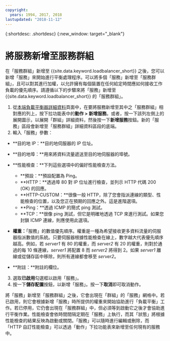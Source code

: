 ```yaml
---
copyright:
  years: 1994, 2017, 2018
lastupdated: "2018-11-12"
---
```


{:shortdesc: .shortdesc}
{:new_window: target="_blank"}

# 將服務新增至服務群組

在「服務群組」新增至 {{site.data.keyword.loadbalancer_short}} 之後，您可以新增「服務」來開始進行平衡處理程序。可以將多個「服務」新增至「服務群組」，且可以對其進行加權，以允許擁有每個裝置在任何給定時間應如何接收工作負載的優先順序。請遵循以下的步驟來將「服務」新增至 {{site.data.keyword.loadbalancer_short}} 的「服務群組」。

1. 從[本端負載平衡器詳細資料](view-all-load-balancers.html)頁面中，在要將服務新增至其中之「服務群組」相對應的列上，按下拉功能表中的**動作 > 新增服務**。或者，按一下該列左側上的展開圖示，以展開「群組」詳細資料，然後按一下**新增服務**按鈕。新的「服務」區段會新增至「服務群組」詳細資料區段的底端。
2. 輸入「服務」參數：
  - **目的地 IP：**目的地伺服器的 IP 位址。
  - **目的地埠：**用來將資料流量遞送至目的地伺服器的埠號。
  - **性能檢查：**下列這些選項中的偏好性能檢查方法。

     - **預設：**預設配置為 Ping。
     - **HTTP：**透過埠 80 對 IP 位址進行檢查，並列示 HTTP 代碼 200 (OK) 的回應。
     - **HTTP-CUSTOM：**很像一般 HTTP，除了您會指派連線的類型、性能檢查的位置，以及您正在預期的回應之外。這是進階選項。
     - **Ping：**透過 ICMP 的簡式 ping 測試。
     - **TCP：**很像 ping 測試，但它是明確地透過 TCP 來進行測試。如果您封鎖 ICMP 連線，則應使用此選項。
  - **權重：**「服務」的數值優先順序。權重是一種為希望接收更多資料流量的伺服器指派數值的系統。只要伺服器根據性能檢查在線上，數字越大代表優先順序越高。例如，若 _server1_ 有 80 的權重，而 _server2_ 有 20 的權重，則對於通過的每 10 條連線，_server1_ 將配置 8 而 _server2_ 將得到 2。如果  _server1_ 離線或從儲存區中移除，則所有連線都會移至 _server2_。
  - **附註：**附註的欄位。
3. 選取**已啟用**勾選框以啟用「服務」。
4. 按一下**儲存配置**按鈕，以新增「服務」。按一下**取消**即可取消動作。

將「服務」新增至「服務群組」之後，它會出現在「群組」的「服務」網格中。若已啟用，則它會根據新增「服務」時所提供的權重來開始協助進行「負載平衡」工作。若已停用，它仍會出現在「服務群組」中，但必須等到啟動它之後才會協助進行平衡作業。性能檢查會依時間間隔定期在「服務」上執行，而其「狀態」將根據性能檢查的結果反映為啟動或關閉。「服務」可以隨時進行編輯或刪除，而「HTTP 自訂性能檢查」可以透過「動作」下拉功能表來新增至任何現有的服務中。
